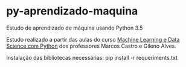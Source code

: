 # py-aprendizado-maquina
Estudo de aprendizado de máquina usando Python 3.5

Estudo realizado a partir das aulas do curso [Machine Learning e Data Science com Python](https://www.udemy.com/machine-learning-e-data-science-com-python/learn/v4/questions/3370034) dos professores Marcos Castro e Gileno Alves.

Instalação das bibliotecas necessárias:
pip install -r requeriments.txt
